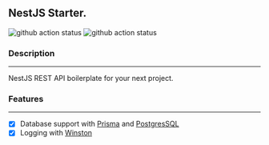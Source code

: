 ## NestJS Starter.

![github action status](https://github.com/Dan86de/nestjs-starter/actions/workflows/deploy.yml/badge.svg)
![github action status](https://github.com/Dan86de/nestjs-starter/actions/workflows/test.yml/badge.svg)


### Description

---
NestJS REST API boilerplate for your next project.

### Features

---
- [x] Database support with [Prisma](https://www.prisma.io/) and [PostgresSQL](https://www.postgresql.org/)
- [x] Logging with [Winston](https://github.com/winstonjs/winston)
